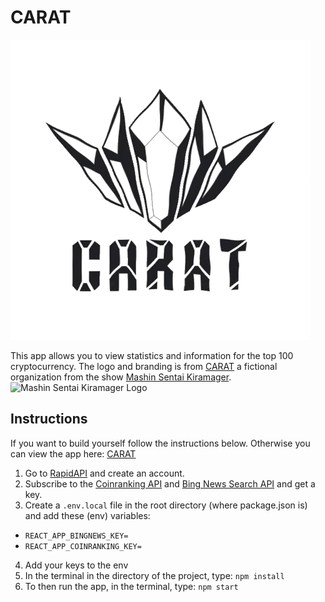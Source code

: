# CARAT

![CARAT Logo](src/assets/carat.gif)

This app allows you to view statistics and information for the top 100 cryptocurrency. The logo and branding is from [CARAT](https://powerrangers.fandom.com/wiki/Caring_And_Radical_Ambitious_Team) a fictional organization from the show [Mashin Sentai Kiramager](https://powerrangers.fandom.com/wiki/Mashin_Sentai_Kiramager). ![Mashin Sentai Kiramager Logo](https://i.pinimg.com/originals/69/17/ea/6917ea3f25f9d1d8aeac823a7504410f.png)

## Instructions 

If you want to build yourself follow the instructions below. Otherwise you can view the app here: <a href='https://carat-alpha.vercel.app/' target='_blank'>CARAT</a>

1. Go to [RapidAPI](https://rapidapi.com/) and create an account.
2. Subscribe to the [Coinranking API](https://rapidapi.com/Coinranking/api/coinranking1/) and [Bing News Search API](https://rapidapi.com/microsoft-azure-org-microsoft-cognitive-services/api/bing-news-search1/) and get a key.
3. Create a `.env.local` file in the root directory (where package.json is) and add these (env) variables:
- `REACT_APP_BINGNEWS_KEY=`
- `REACT_APP_COINRANKING_KEY=`
4. Add your keys to the env
5. In the terminal in the directory of the project, type: `npm install`
6. To then run the app, in the terminal, type: `npm start`

